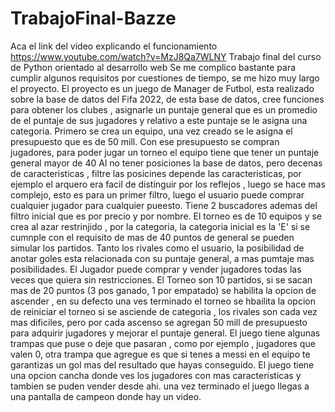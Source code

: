 # TrabajoFinal-Bazze
Aca el link del video explicando el funcionamiento
https://www.youtube.com/watch?v=MzJ8Qa7WLNY
Trabajo final del curso de Python orientado al desarrollo web
Se me complico bastante para cumplir algunos requisitos por cuestiones de tiempo, se me hizo muy largo el proyecto.
El proyecto es un juego de Manager de Futbol, esta realizado sobre la base de datos del Fifa 2022, de esta base de datos, cree funciones para obtener los clubes , asignarle un puntaje general que es un promedio de el puntaje de sus jugadores y relativo a este puntaje se le asigna una categoria.
Primero se crea un equipo, una vez creado se le asigna el presupuesto que es de 50 mill.
Con ese presupuesto se compran jugadores, para poder jugar un torneo el equipo tiene que tener un puntaje general mayor de 40
Al no tener posiciones la base de datos, pero decenas de caracteristicas , filtre las posicines depende las caracteristicas, por ejemplo el arquero era facil de distinguir por los reflejos , luego se hace mas complejo, esto es para un primer filtro, luego el usuario puede comprar cualquier jugador para cualquier pueesto.
Tiene 2 buscadores ademas del filtro inicial que es por precio y por nombre.
El torneo es de 10 equipos y se crea al azar restrinjido , por la categoria, la categoria inicial es la 'E'
si se cumnple con el requisito de mas de 40 puntos de general se pueden simular los partidos.
Tanto los rivales como el usuario, la posibilidad de anotar goles esta relacionada con su puntaje general, a mas pumtaje mas posibilidades.
El Jugador puede comprar y vender jugadores todas las veces que quiera sin restricciones.
El Torneo son 10 partidos, si se sacan mas de 20 puntos (3 pos ganado, 1 por empatado) se habilita la opcion de ascender , en su defecto una ves terminado el torneo se hbailita la opcion de reiniciar el torneo
si se asciende de categoria , los rivales son cada vez mas dificiles, pero por cada ascenso se agregan 50 mill de presupuesto para adquirir jugadores y mejorar el puntaje general.
El juego tiene algunas trampas que puse o deje que pasaran , como por ejemplo , jugadores que valen 0, otra trampa que agregue es que si tenes a messi en el equipo te garantizas un gol mas del resultado que hayas conseguido.
El juego tiene una opcion cancha donde ves los jugadores con mas caracteristicas y tambien se puden vender desde ahi.
una vez terminado el juego llegas a una pantalla de campeon donde hay un video.
